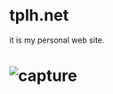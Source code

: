 # tplh.net

it is my personal web site.

# ![capture](https://github.com/ykob/tplh.net/blob/master/src/img/ogp.png)
